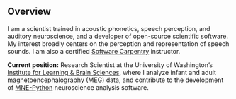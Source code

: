 
## Overview
I am a scientist trained in acoustic phonetics, speech perception, and auditory neuroscience, and a developer of open-source scientific software. My interest broadly centers on the perception and representation of speech sounds. I am also a certified [Software Carpentry](https://software-carpentry.org/team/) instructor.

**Current position:** Research Scientist at the University of Washington’s [Institute for Learning & Brain Sciences](https://ilabs.washington.edu/), where I analyze infant and adult magnetoencephalography (MEG) data, and contribute to the development of [MNE-Python](https://mne.tools/dev/index.html) neuroscience analysis software.
